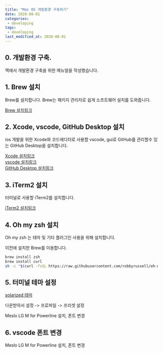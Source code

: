 ```yaml
---
title: "Mac OS 개발환경 구축하기"
date: 2020-08-01
categories:
 - developing
tags: 
 - developing
last_modified_at: 2020-08-01
---
```


## 0. 개발환경 구축.

맥에서 개발환경 구축을 위한 메뉴얼을 작성했습니다.

## 1. Brew 설치

Brew를 설치합니다. Brew는 패키지 관리자로 쉽게 소프트웨어 설치를 도와줍니다.

[Brew 설치링크](https://brew.sh/index_ko)

## 2. Xcode, vscode, GitHub Desktop 설치

ios 개발을 위한 Xcode와 코드에디터로 사용할 vscode, gui로 GitHub를 관리할수 있는 GitHub Desktop을 설치합니다.

[Xcode 설치링크](https://apps.apple.com/kr/app/xcode/id497799835?mt=12)  
[vscode 설치링크](https://code.visualstudio.com)  
[GitHub Desktop 설치링크](https://desktop.github.com)

## 3. iTerm2 설치

터미널로 사용할 iTerm2를 설치합니다.

[iTerm2 설치링크](https://www.iterm2.com)

## 4. Oh my zsh 설치

Oh my zsh 는 테마 및 기타 플러그인 사용을 위해 설치합니다.

이전에 설치한 Brew를 이용합니다.

 ~~~ bash
brew install zsh
brew install curl
sh -c "$(curl -fsSL https://raw.githubusercontent.com/robbyrussell/oh-my-zsh/master/tools/install.sh)"
 ~~~

## 5. 터미널 테마 설정

[solarized 테마](https://github.com/altercation/solarized)

다운받아서 설정 -> 프로파일 -> 프리셋 설정

Meslo LG M for Powerline 설치, 폰트 변경

## 6. vscode 폰트 변경

Meslo LG M for Powerline 설치, 폰트 변경
